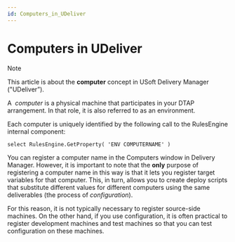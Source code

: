 ```yaml
---
id: Computers_in_UDeliver
---
```


# Computers in UDeliver

> [!NOTE]
> This article is about the **computer** concept in USoft Delivery Manager ("UDeliver”).

A  *computer* is a physical machine that participates in your DTAP arrangement. In that role, it is also referred to as an environment.  

Each computer is uniquely identified by the following call to the RulesEngine internal component:

```
select RulesEngine.GetProperty( 'ENV COMPUTERNAME' )
```

You can register a computer name in the Computers window in Delivery Manager. However, it is important to note that the **only** purpose of registering a computer name in this way is that it lets you register target variables for that computer. This, in turn, allows you to create deploy scripts that substitute different values for different computers using the same deliverables (the process of *configuration*).

For this reason, it is not typically necessary to register source-side machines. On the other hand, if you use configuration, it is often practical to register development machines and test machines so that you can test configuration on these machines.